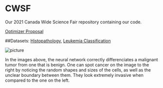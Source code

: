 # CWSF
Our 2021 Canada Wide Science Fair repository containing our code.

[Optimizer Proposal](https://www.overleaf.com/read/rxntpctkzbxt)

##Datasets:
[Histopathology](https://www.kaggle.com/c/histopathologic-cancer-detection/data), [Leukemia Classification](https://www.kaggle.com/andrewmvd/leukemia-classification)

![picture](https://user-images.githubusercontent.com/62809012/113470838-76ef6280-9426-11eb-8cd8-2e638ea22740.JPG)

In the images above, the neural network correctly differenciates a malignant tumor from one that is benign. One can spot cancer on the image to the right by noticing the random shapes and sizes of the cells, as well as the unclear boundary between them. They look extremely invasive when compared to the one on the left.
